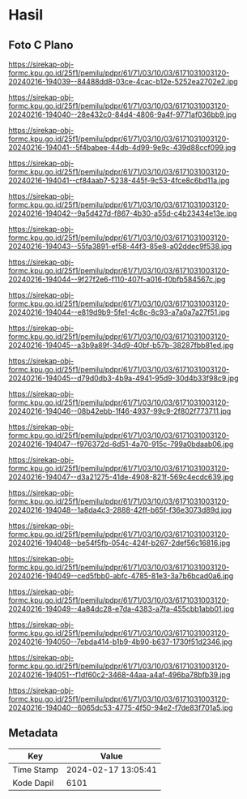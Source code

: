 # Hasil

## Foto C Plano

https://sirekap-obj-formc.kpu.go.id/25f1/pemilu/pdpr/61/71/03/10/03/6171031003120-20240216-194039--84488dd8-03ce-4cac-b12e-5252ea2702e2.jpg

https://sirekap-obj-formc.kpu.go.id/25f1/pemilu/pdpr/61/71/03/10/03/6171031003120-20240216-194040--28e432c0-84d4-4806-9a4f-9771af036bb9.jpg

https://sirekap-obj-formc.kpu.go.id/25f1/pemilu/pdpr/61/71/03/10/03/6171031003120-20240216-194041--5f4babee-44db-4d99-9e9c-439d88ccf099.jpg

https://sirekap-obj-formc.kpu.go.id/25f1/pemilu/pdpr/61/71/03/10/03/6171031003120-20240216-194041--cf84aab7-5238-445f-9c53-4fce8c6bd11a.jpg

https://sirekap-obj-formc.kpu.go.id/25f1/pemilu/pdpr/61/71/03/10/03/6171031003120-20240216-194042--9a5d427d-f867-4b30-a55d-c4b23434e13e.jpg

https://sirekap-obj-formc.kpu.go.id/25f1/pemilu/pdpr/61/71/03/10/03/6171031003120-20240216-194043--55fa3891-ef58-44f3-85e8-a02ddec9f538.jpg

https://sirekap-obj-formc.kpu.go.id/25f1/pemilu/pdpr/61/71/03/10/03/6171031003120-20240216-194044--9f27f2e6-f110-407f-a016-f0bfb584567c.jpg

https://sirekap-obj-formc.kpu.go.id/25f1/pemilu/pdpr/61/71/03/10/03/6171031003120-20240216-194044--e819d9b9-5fe1-4c8c-8c93-a7a0a7a27f51.jpg

https://sirekap-obj-formc.kpu.go.id/25f1/pemilu/pdpr/61/71/03/10/03/6171031003120-20240216-194045--a3b9a89f-34d9-40bf-b57b-38287fbb81ed.jpg

https://sirekap-obj-formc.kpu.go.id/25f1/pemilu/pdpr/61/71/03/10/03/6171031003120-20240216-194045--d79d0db3-4b9a-4941-95d9-30d4b33f98c9.jpg

https://sirekap-obj-formc.kpu.go.id/25f1/pemilu/pdpr/61/71/03/10/03/6171031003120-20240216-194046--08b42ebb-1f46-4937-99c9-2f802f773711.jpg

https://sirekap-obj-formc.kpu.go.id/25f1/pemilu/pdpr/61/71/03/10/03/6171031003120-20240216-194047--f976372d-6d51-4a70-915c-799a0bdaab06.jpg

https://sirekap-obj-formc.kpu.go.id/25f1/pemilu/pdpr/61/71/03/10/03/6171031003120-20240216-194047--d3a21275-41de-4908-821f-569c4ecdc639.jpg

https://sirekap-obj-formc.kpu.go.id/25f1/pemilu/pdpr/61/71/03/10/03/6171031003120-20240216-194048--1a8da4c3-2888-42ff-b65f-f36e3073d89d.jpg

https://sirekap-obj-formc.kpu.go.id/25f1/pemilu/pdpr/61/71/03/10/03/6171031003120-20240216-194048--be54f5fb-054c-424f-b267-2def56c16816.jpg

https://sirekap-obj-formc.kpu.go.id/25f1/pemilu/pdpr/61/71/03/10/03/6171031003120-20240216-194049--ced5fbb0-abfc-4785-81e3-3a7b6bcad0a6.jpg

https://sirekap-obj-formc.kpu.go.id/25f1/pemilu/pdpr/61/71/03/10/03/6171031003120-20240216-194049--4a84dc28-e7da-4383-a7fa-455cbb1abb01.jpg

https://sirekap-obj-formc.kpu.go.id/25f1/pemilu/pdpr/61/71/03/10/03/6171031003120-20240216-194050--7ebda414-b1b9-4b90-b637-1730f51d2346.jpg

https://sirekap-obj-formc.kpu.go.id/25f1/pemilu/pdpr/61/71/03/10/03/6171031003120-20240216-194051--f1df60c2-3468-44aa-a4af-496ba78bfb39.jpg

https://sirekap-obj-formc.kpu.go.id/25f1/pemilu/pdpr/61/71/03/10/03/6171031003120-20240216-194040--6065dc53-4775-4f50-94e2-f7de83f701a5.jpg


## Metadata

| Key        | Value               |
| ---------- | ------------------- |
| Time Stamp | 2024-02-17 13:05:41 |
| Kode Dapil | 6101                |




